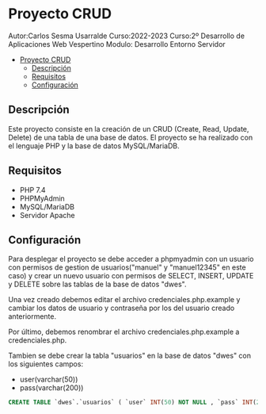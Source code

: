 # Proyecto CRUD

Autor:Carlos Sesma Usarralde
Curso:2022-2023
Curso:2º Desarrollo de Aplicaciones Web Vespertino
Modulo: Desarrollo Entorno Servidor

- [Proyecto CRUD](#proyecto-crud)
  - [Descripción](#descripción)
  - [Requisitos](#requisitos)
  - [Configuración](#configuración)

## Descripción

Este proyecto consiste en la creación de un CRUD (Create, Read, Update, Delete) de una tabla de una base de datos. El proyecto se ha realizado con el lenguaje PHP y la base de datos MySQL/MariaDB.

## Requisitos

- PHP 7.4
- PHPMyAdmin
- MySQL/MariaDB
- Servidor Apache

## Configuración

Para desplegar el proyecto se debe acceder a phpmyadmin con un usuario con permisos de gestion de usuarios("manuel" y "manuel12345" en este caso) y crear un nuevo usuario con permisos de SELECT, INSERT, UPDATE y  DELETE sobre las tablas de la base de datos "dwes".

Una vez creado debemos editar el archivo credenciales.php.example y cambiar los datos de usuario y contraseña por los del usuario creado anteriormente.

Por último, debemos renombrar el archivo credenciales.php.example a credenciales.php.

Tambien se debe crear la tabla "usuarios" en la base de datos "dwes" con los siguientes campos:

- user(varchar(50))
- pass(varchar(200))

```sql
CREATE TABLE `dwes`.`usuarios` ( `user` INT(50) NOT NULL , `pass` INT(200) NOT NULL ) ENGINE = InnoDB
```
